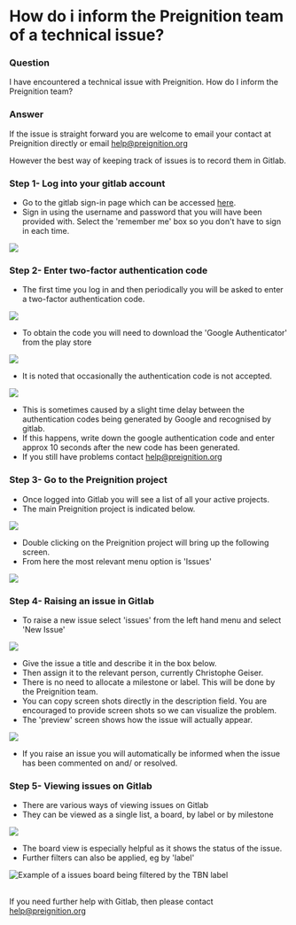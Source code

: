 # How do i inform the Preignition team of a technical issue?

### Question 

I have encountered a technical issue with Preignition.  How do I inform the Preignition team?

### Answer

If the issue is straight forward you are welcome to email your contact at Preignition directly or email help@preignition.org

However the best way of keeping track of issues is to record them in Gitlab.

### Step 1-  Log into your gitlab account

* Go to the gitlab sign-in page which can be accessed [here](https://gitlab.furqansoftware.net/users/sign_in).
* Sign in using the username and password that you will have been provided with.  Select the 'remember me' box so you don't have to sign in each time.

![](<../.gitbook/assets/image (140).png>)

### Step 2-  Enter two-factor authentication code

* The first time you log in and then periodically you will be asked to enter a two-factor authentication code.

![](<../.gitbook/assets/image (141).png>)

* To obtain the code you will need to download the 'Google Authenticator' from the play store

![](<../.gitbook/assets/image (142).png>)

* It is noted that occasionally the authentication code is not accepted.

![](<../.gitbook/assets/image (143).png>)

* This is sometimes caused by a slight time delay between the authentication codes being generated by Google and recognised by gitlab.  
* If this happens, write down the google authentication code and enter approx 10 seconds after the new code has been generated. 
* If you still have problems contact help@preignition.org

### Step 3- Go to the Preignition project

* Once logged into Gitlab you will see a list of all your active projects.
* The main Preignition project is indicated below.

![](<../.gitbook/assets/image (144).png>)

* Double clicking on the Preignition project will bring up the following screen.
* From here the most relevant menu option is 'Issues'

![](<../.gitbook/assets/image (145).png>)

### Step 4-  Raising an issue in Gitlab

* To raise a new issue select 'issues' from the left hand menu and select 'New Issue'

![](<../.gitbook/assets/image (146).png>)

* Give the issue a title and describe it in the box below.
* Then assign it to the relevant person, currently Christophe Geiser.
* There is no need to allocate a milestone or label.  This will be done by the Preignition team.
* You can copy screen shots directly in the description field.  You are encouraged to provide screen shots so we can visualize the problem.
* The 'preview' screen shows how the issue will actually appear. 

![](<../.gitbook/assets/image (147).png>)

* If you raise an issue you will automatically be informed when the issue has been commented on and/ or resolved.

### Step 5- Viewing issues on Gitlab

* There are various ways of viewing issues on Gitlab
* They can be viewed as a single list, a board, by label or by milestone

![](<../.gitbook/assets/image (148).png>)

* The board view is especially helpful as it shows the status of the issue.
* Further filters can also be applied, eg by 'label'

![Example of a issues board being filtered by the TBN label](<../.gitbook/assets/image (149).png>)

\
If you need further help with Gitlab, then please contact help@preignition.org 
